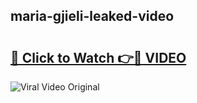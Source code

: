 ## maria-gjieli-leaked-video 

# <h2><a href="http://freeplayer.one?title=maria-gjieli-leaked-video&ref=21J">🔗 Click to Watch 👉🔴 VIDEO</a></h2>

<a href="http://freeplayer.one?title=maria-gjieli-leaked-video&ref=21J" rel="nofollow" data-target="animated-image.originalLink"><img src="https://i.ibb.co.com/xMMVF88/686577567.gif" alt="Viral Video Original" style="max-width: 100%; display: inline-block;" data-target="animated-image.originalImage"></a>

